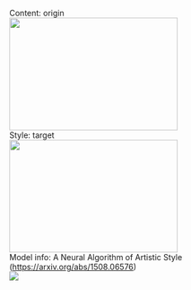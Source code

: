 Content: origin<br>
<img src="https://user-images.githubusercontent.com/72729802/122313227-cdae0800-cf50-11eb-9ce4-756c62a49ec1.jpg" width="300" height="200">
<br>
Style: target<br>
<img src="https://user-images.githubusercontent.com/72729802/122313230-d0a8f880-cf50-11eb-8775-ef0ba4885931.jpg" width="300" height="200">
<br>
Model info: A Neural Algorithm of Artistic Style (https://arxiv.org/abs/1508.06576)<br>
<img src="https://user-images.githubusercontent.com/72729802/122313497-490fb980-cf51-11eb-9ae8-6ee1e3c40f19.png">

